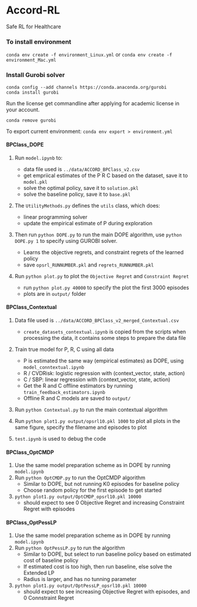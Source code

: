 # Accord-RL
Safe RL for Healthcare

### To install environment
`conda env create -f environment_Linux.yml` or `conda env create -f environment_Mac.yml`


### Install Gurobi solver
`conda config --add channels https://conda.anaconda.org/gurobi`  
`conda install gurobi`   

Run the license get commandline after applying for academic license in your account.  

`conda remove gurobi`

To export current environment: `conda env export > environment.yml`


#### BPClass_DOPE

1. Run `model.ipynb` to: 
   * data file used is `../data/ACCORD_BPClass_v2.csv`
   * get empriical estimates of the P R C based on the dataset, save it to `model.pkl`
   * solve the optimal policy, save it to `solution.pkl`
   * solve the baseline policy, save it to `base.pkl`

2. The `UtilityMethods.py` defines the `utils` class, which does:
   * linear programming solver
   * update the empirical estimate of P during exploration
  
3. Then run `python DOPE.py` to run the main DOPE algorithm, use `python DOPE.py 1` to specify using GUROBI solver.
   * Learns the objective regrets, and constraint regrets of the learned policy
   * save `opsrl_RUNNUMBER.pkl` and `regrets_RUNNUMBER.pkl`

4. Run `python plot.py` to plot the `Objective Regret` and `Constraint Regret`
   * run `python plot.py 40000` to specify the plot the first 3000 episodes
   * plots are in `output/` folder


#### BPClass_Contextual

1. Data file used is `../data/ACCORD_BPClass_v2_merged_Contextual.csv`
   * `create_datasets_contextual.ipynb` is copied from the scripts when processing the data, it contains some steps to prepare the data file
   
2. Train true model for P, R, C using all data
   * P is estimated the same way (empirical estimates) as DOPE, using `model_conntextual.ipynb`
   * R / CVDRisk: logistic regression with (context_vector, state, action)
   * C / SBP: linear regression with (context_vector, state, action)
   * Get the R and C offline estimators by running `train_feedback_estimators.ipynb`
   * Offline R and C models are saved to `output/`

3. Run `python Contextual.py` to run the main contextual algorithm
   
4. Run `python plot1.py output/opsrl10.pkl 1000` to plot all plots in the same figure, specify the filename and episodes to plot
   
5. `test.ipynb` is used to debug the code


#### BPClass_OptCMDP

1. Use the same model preparation scheme as in DOPE by running `model.ipynb`
2. Run `python OptCMDP.py` to run the OptCMDP algorithm
   * Similar to DOPE, but not running K0 episodes for baseline policy
   * Choose random policy for the first episode to get started
3. `python plot1.py output/OptCMDP_opsrl10.pkl 10000`
   * should expect to see 0 Objective Regret and increasing Constraint Regret with episodes

#### BPClass_OptPessLP

1. Use the same model preparation scheme as in DOPE by running `model.ipynb`
2. Run `python OptPessLP.py` to run the algorithm
   * Similar to DOPE, but select to run baseline policy based on estimated cost of baseline policy
   * If estimated cost is too high, then run baseline, else solve the Extended LP
   * Radius is larger, and has no tunning parameter
3. `python plot1.py output/OptPessLP_opsrl10.pkl 10000`
   * should expect to see increasing Objective Regret with episodes, and 0 Connstraint Regret

